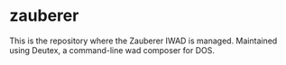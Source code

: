 # zauberer
This is the repository where the Zauberer IWAD is managed.
Maintained using Deutex, a command-line wad composer for DOS.
